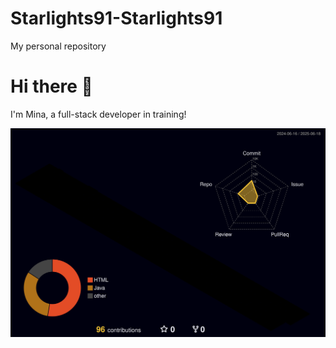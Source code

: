 # Starlights91-Starlights91
My personal repository
# Hi there 👋

I'm Mina, a full-stack developer in training!

<!-- 3D GitHub 무지개 잔디 -->
![3D GitHub Profile](./profile-3d-contrib/profile-night-rainbow.svg)

<!-- 3D 잔디 레인보우 흰 배경-->
<!--![](./profile-3d-contrib/profile-green-animate.svg)-->
